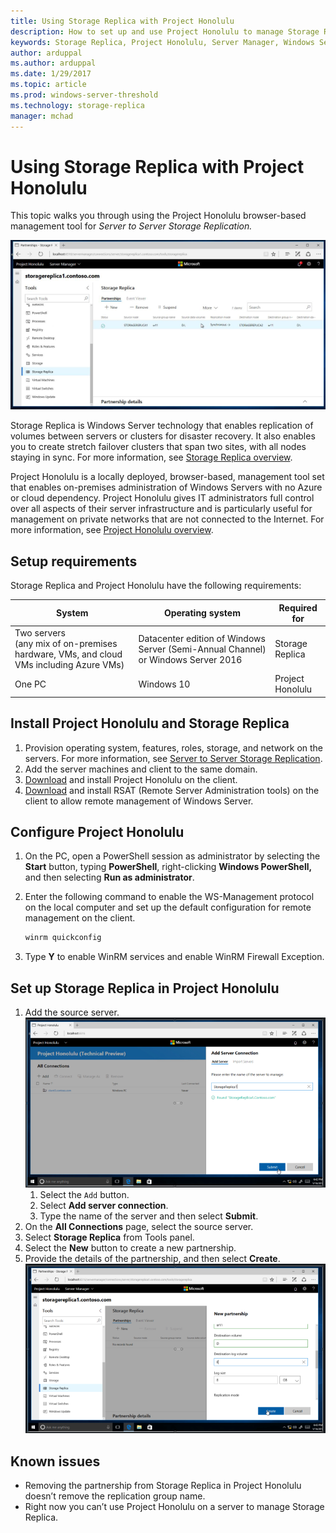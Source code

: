 ```yaml
---
title: Using Storage Replica with Project Honolulu
description: How to set up and use Project Honolulu to manage Storage Replica for server-to-server replication in Windows Server.
keywords: Storage Replica, Project Honolulu, Server Manager, Windows Server
author: arduppal
ms.author: arduppal
ms.date: 1/29/2017
ms.topic: article
ms.prod: windows-server-threshold
ms.technology: storage-replica
manager: mchad
---
```

# Using Storage Replica with Project Honolulu

This topic walks you through using the Project Honolulu browser-based management tool for *Server to Server Storage Replication.*

![image](media\Storage-Replica-UI\Honolulu_SR_Partnership.png)

Storage Replica is Windows Server technology that enables replication of volumes between servers or clusters for disaster recovery. It also enables you to create stretch failover clusters that span two sites, with all nodes staying in sync. For more information, see [Storage Replica overview](storage-replica-overview.md).

Project Honolulu is a locally deployed, browser-based, management tool set that enables on-premises administration of Windows Servers with no Azure or cloud dependency. Project Honolulu gives IT administrators full control over all aspects of their server infrastructure and is particularly useful for management on private networks that are not connected to the Internet. For more information, see [Project Honolulu overview](../../manage/Honolulu/Honolulu.md).

## Setup requirements

Storage Replica and Project Honolulu have the following requirements:

| System                        | Operating system                                            | Required for     |
|-------------------------------|-------------------------------------------------------------|------------------|
| Two servers <br>(any mix of on-premises hardware, VMs, and cloud VMs including Azure VMs)| Datacenter edition of Windows Server (Semi-Annual Channel) or Windows Server 2016 | Storage Replica  |
| One PC                     | Windows 10                                                  | Project Honolulu |

## Install Project Honolulu and Storage Replica

1. Provision operating system, features, roles, storage, and network on the servers. For more information, see [Server to Server Storage Replication](server-to-server-storage-replication.md).
2. Add the server machines and client to the same domain.
3. [Download](https://www.microsoft.com/en-us/evalcenter/evaluate-windows-server-honolulu) and install Project Honolulu on the client.
4. [Download](https://www.microsoft.com/en-us/download/details.aspx?id=45520) and install RSAT (Remote Server Administration tools) on the client to allow remote management of Windows Server.

## Configure Project Honolulu

1. On the PC, open a PowerShell session as administrator by selecting the **Start** button, typing **PowerShell**, right-clicking **Windows PowerShell,** and then selecting **Run as administrator**.
2. Enter the following command to enable the WS-Management protocol on the local computer and set up the default configuration for remote management on the client.

    ```PowerShell
    winrm quickconfig
    ```

3. Type **Y** to enable WinRM services and enable WinRM Firewall Exception.

## Set up Storage Replica in Project Honolulu

1. Add the source server.
![image](media\Storage-Replica-UI\Honolulu_Add_Connection.png)
    1. Select the `Add` button.
    2. Select **Add server connection**.
    3. Type the name of the server and then select **Submit**.
2.  On the **All Connections** page, select the source server.
3. Select **Storage Replica** from Tools panel.
4. Select the **New** button to create a new partnership.
5. Provide the details of the partnership, and then select **Create**.
![image](media\Storage-Replica-UI\Honolulu_SR_CReate_Partnership.png)

## Known issues

- Removing the partnership from Storage Replica in Project Honolulu doesn’t remove the replication group name.
- Right now you can’t use Project Honolulu on a server to manage Storage Replica.
